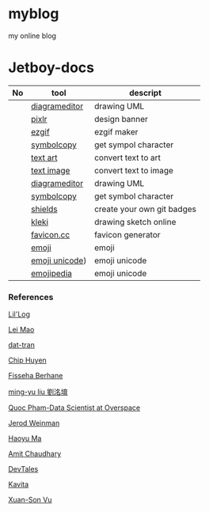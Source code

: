 # myblog
my online blog

# Jetboy-docs

|No|tool|descript|
|---|---|---|
||[diagrameditor](https://www.diagrameditor.com/)|drawing UML|
||[pixlr](https://pixlr.com/vn/x/)|design banner|
||[ezgif](https://ezgif.com/maker)|ezgif maker|
||[symbolcopy](https://www.symbolcopy.com/)|get sympol character|
||[text art](https://patorjk.com/software/taag/#p=display&f=Graffiti&t=Type%20Something%20)|convert text to art|
||[text image](https://shields.io/](https://www.text-image.com/))|convert text to image|
||[diagrameditor](https://www.diagrameditor.com/)|drawing UML|
||[symbolcopy](https://www.symbolcopy.com/)|get symbol character|
||[shields](https://shields.io/)|create your own git badges|
||[kleki](https://kleki.com/)|drawing sketch online|
||[favicon.cc](https://www.favicon.cc/)|favicon generator|
||[emoji](https://getemoji.com/)|emoji|
||[emoji unicode](https://unicode.org/emoji/charts/full-emoji-list.html))|emoji unicode|
||[emojipedia](https://emojipedia.org/)|emoji unicode|

### References

[Lil'Log](http://lilianweng.github.io/)

[Lei Mao](https://leimao.github.io/)

[dat-tran](https://dat-tran.com/)

[Chip Huyen](https://huyenchip.com/)

[Fisseha Berhane](https://datascience-enthusiast.com/DL/dlindex.html)

[ming-yu liu 劉洺堉](https://mingyuliu.net/)

[Quoc Pham-Data Scientist at Overspace](https://pbcquoc.github.io/)

[Jerod Weinman](https://weinman.cs.grinnell.edu/)

[Haoyu Ma](https://www.ics.uci.edu/~haoyum3/)

[Amit Chaudhary](https://amitness.com/)

[DevTales](https://devtales.tech/)

[Kavita](https://kavita-ganesan.com/)

[Xuan-Son Vu](https://people.cs.umu.se/sonvx/)
